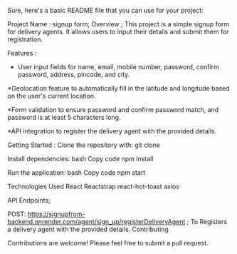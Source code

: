 
Sure, here's a basic README file that you can use for your project:

Project Name : signup form;
Overview ;
This project is a simple signup form for delivery agents. It allows users to input their details and submit them for registration.

Features :
* User input fields for name, email, mobile number, password, confirm password, address, pincode, and city.

*Geolocation feature to automatically fill in the latitude and longitude based on the user's current location.

*Form validation to ensure password and confirm password match, and password is at least 5 characters long.

*API integration to register the delivery agent with the provided details.

Getting Started :
Clone the repository with: 
git clone <repository-url>
 
Install dependencies:
bash
Copy code
npm install
 
Run the application:
bash
Copy code
npm start

Technologies Used
React
Reactstrap
react-hot-toast
axios

API Endpoints;


POST: https://signupfrom-backend.onrender.com/agent/sign_up/registerDeliveryAgent ;
To Registers a delivery agent with the provided details.
Contributing

Contributions are welcome! Please feel free to submit a pull request.



